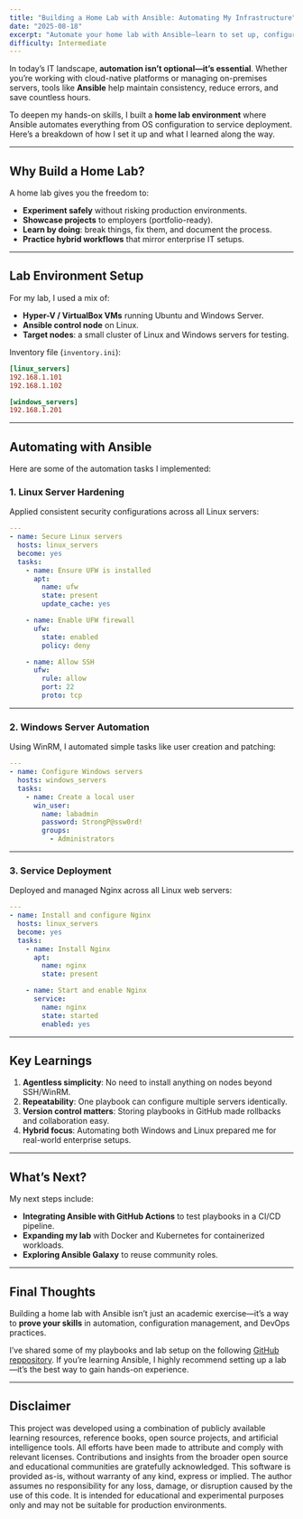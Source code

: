 ```yaml
---
title: "Building a Home Lab with Ansible: Automating My Infrastructure"
date: "2025-08-18"
excerpt: "Automate your home lab with Ansible—learn to set up, configure, and manage Linux and Windows servers efficiently."
difficulty: Intermediate
---
```


In today’s IT landscape, **automation isn’t optional—it’s essential**. Whether you’re working with cloud-native platforms or managing on-premises servers, tools like **Ansible** help maintain consistency, reduce errors, and save countless hours.  

To deepen my hands-on skills, I built a **home lab environment** where Ansible automates everything from OS configuration to service deployment. Here’s a breakdown of how I set it up and what I learned along the way.  

---

## Why Build a Home Lab?

A home lab gives you the freedom to:
- **Experiment safely** without risking production environments.  
- **Showcase projects** to employers (portfolio-ready).  
- **Learn by doing**: break things, fix them, and document the process.  
- **Practice hybrid workflows** that mirror enterprise IT setups.  

---

## Lab Environment Setup

For my lab, I used a mix of:
- **Hyper-V / VirtualBox VMs** running Ubuntu and Windows Server.  
- **Ansible control node** on Linux.  
- **Target nodes**: a small cluster of Linux and Windows servers for testing.  

Inventory file (`inventory.ini`):

```ini
[linux_servers]
192.168.1.101
192.168.1.102

[windows_servers]
192.168.1.201
```

---

## Automating with Ansible

Here are some of the automation tasks I implemented:  

### 1. Linux Server Hardening
Applied consistent security configurations across all Linux servers:

```yaml
---
- name: Secure Linux servers
  hosts: linux_servers
  become: yes
  tasks:
    - name: Ensure UFW is installed
      apt:
        name: ufw
        state: present
        update_cache: yes

    - name: Enable UFW firewall
      ufw:
        state: enabled
        policy: deny

    - name: Allow SSH
      ufw:
        rule: allow
        port: 22
        proto: tcp
```

---

### 2. Windows Server Automation
Using WinRM, I automated simple tasks like user creation and patching:

```yaml
---
- name: Configure Windows servers
  hosts: windows_servers
  tasks:
    - name: Create a local user
      win_user:
        name: labadmin
        password: StrongP@ssw0rd!
        groups:
          - Administrators
```

---

### 3. Service Deployment
Deployed and managed Nginx across all Linux web servers:

```yaml
---
- name: Install and configure Nginx
  hosts: linux_servers
  become: yes
  tasks:
    - name: Install Nginx
      apt:
        name: nginx
        state: present

    - name: Start and enable Nginx
      service:
        name: nginx
        state: started
        enabled: yes
```

---

## Key Learnings

1. **Agentless simplicity**: No need to install anything on nodes beyond SSH/WinRM.  
2. **Repeatability**: One playbook can configure multiple servers identically.  
3. **Version control matters**: Storing playbooks in GitHub made rollbacks and collaboration easy.  
4. **Hybrid focus**: Automating both Windows and Linux prepared me for real-world enterprise setups.  

---

## What’s Next?

My next steps include:  
- **Integrating Ansible with GitHub Actions** to test playbooks in a CI/CD pipeline.  
- **Expanding my lab** with Docker and Kubernetes for containerized workloads.  
- **Exploring Ansible Galaxy** to reuse community roles.  

---

## Final Thoughts

Building a home lab with Ansible isn’t just an academic exercise—it’s a way to **prove your skills** in automation, configuration management, and DevOps practices.  

I’ve shared some of my playbooks and lab setup on the following [GitHub reppository](https://github.com/letisiapangataa/ansible-home-lab). If you’re learning Ansible, I highly recommend setting up a lab—it’s the best way to gain hands-on experience.  

---

## Disclaimer

This project was developed using a combination of publicly available learning resources, reference books, open source projects, and artificial intelligence tools. All efforts have been made to attribute and comply with relevant licenses. Contributions and insights from the broader open source and educational communities are gratefully acknowledged. This software is provided as-is, without warranty of any kind, express or implied. The author assumes no responsibility for any loss, damage, or disruption caused by the use of this code. It is intended for educational and experimental purposes only and may not be suitable for production environments.
